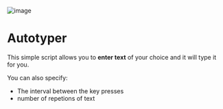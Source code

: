 ![image](https://github.com/user-attachments/assets/b94df45c-82e8-4ce2-87f4-d908478c8459)
# Autotyper

This simple script allows you to **enter text** of your choice and it will type it for you.

You can also specify:
- The interval between the key presses
- number of repetions of text
